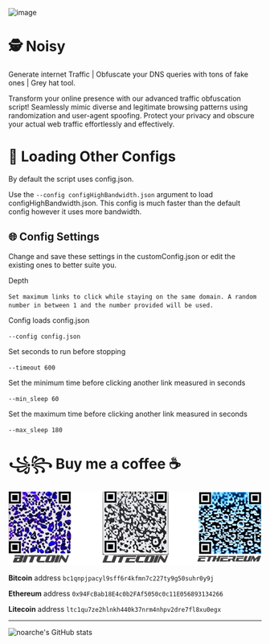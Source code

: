 ![image](https://github.com/user-attachments/assets/a61ce7d4-fe64-4700-bbde-5a817e69232a)


# 🕵️ Noisy 

 Generate internet Traffic | Obfuscate your DNS queries with tons of fake ones | Grey hat tool. 

 Transform your online presence with our advanced traffic obfuscation script! Seamlessly mimic diverse and legitimate browsing patterns using randomization and user-agent spoofing. Protect your privacy and obscure your actual web traffic effortlessly and effectively.


# 🛜 Loading Other Configs 

By default the script uses config.json.

Use the `--config configHighBandwidth.json` argument to load configHighBandwidth.json. This config is much faster than the default config however it uses more bandwidth. 


## 🌐 Config Settings 

Change and save these settings in the customConfig.json or edit the existing ones to better suite you.

 Depth
 
 `Set maximum links to click while staying on the same domain. A random number in between 1 and the number provided will be used.`

 Config loads config.json

`--config config.json`

 Set seconds to run before stopping

`--timeout 600`

 Set the minimum time before clicking another link measured in seconds

`--min_sleep 60`

 Set the maximum time before clicking another link measured in seconds

`--max_sleep 180`


# ꧁꧂  Buy me a coffee ☕

![qrCode](https://raw.githubusercontent.com/noarche/cd-ripper/main/unrelated-ignore/CryptoQRcodes.png)

**Bitcoin** address `bc1qnpjpacyl9sff6r4kfmn7c227ty9g50suhr0y9j`


**Ethereum** address `0x94FcBab18E4c0b2FAf5050c0c11E056893134266`


**Litecoin** address `ltc1qu7ze2hlnkh440k37nrm4nhpv2dre7fl8xu0egx`



-------------------------------------------------------------------

![noarche's GitHub stats](https://github-readme-stats.vercel.app/api?username=noarche&show_icons=true&theme=transparent)

